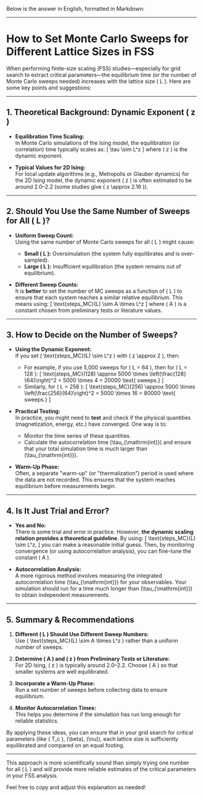 Below is the answer in English, formatted in Markdown:

---

# How to Set Monte Carlo Sweeps for Different Lattice Sizes in FSS

When performing finite-size scaling (FSS) studies—especially for grid search to extract critical parameters—the equilibrium time (or the number of Monte Carlo sweeps needed) increases with the lattice size \( L \). Here are some key points and suggestions:

---

## 1. Theoretical Background: Dynamic Exponent \( z \)

- **Equilibration Time Scaling:**  
  In Monte Carlo simulations of the Ising model, the equilibration (or correlation) time typically scales as:
  \[
  \tau \sim L^z
  \]
  where \( z \) is the dynamic exponent.

- **Typical Values for 2D Ising:**  
  For local update algorithms (e.g., Metropolis or Glauber dynamics) for the 2D Ising model, the dynamic exponent \( z \) is often estimated to be around 2.0–2.2 (some studies give \( z \approx 2.16 \)).

---

## 2. Should You Use the Same Number of Sweeps for All \( L \)?

- **Uniform Sweep Count:**  
  Using the same number of Monte Carlo sweeps for all \( L \) might cause:
  - **Small \( L \):** Oversimulation (the system fully equilibrates and is over-sampled).
  - **Large \( L \):** Insufficient equilibration (the system remains out of equilibrium).

- **Different Sweep Counts:**  
  It is **better** to set the number of MC sweeps as a function of \( L \) to ensure that each system reaches a similar relative equilibrium. This means using:
  \[
  \text{steps\_MC}(L) \sim A \times L^z
  \]
  where \( A \) is a constant chosen from preliminary tests or literature values.

---

## 3. How to Decide on the Number of Sweeps?

- **Using the Dynamic Exponent:**  
  If you set \( \text{steps\_MC}(L) \sim L^z \) with \( z \approx 2 \), then:
  - For example, if you use 5,000 sweeps for \( L = 64 \), then for \( L = 128 \):
    \[
    \text{steps\_MC}(128) \approx 5000 \times \left(\frac{128}{64}\right)^2 = 5000 \times 4 = 20000 \text{ sweeps.}
    \]
  - Similarly, for \( L = 256 \):
    \[
    \text{steps\_MC}(256) \approx 5000 \times \left(\frac{256}{64}\right)^2 = 5000 \times 16 = 80000 \text{ sweeps.}
    \]

- **Practical Testing:**  
  In practice, you might need to **test** and check if the physical quantities (magnetization, energy, etc.) have converged. One way is to:
  - Monitor the time series of these quantities.
  - Calculate the autocorrelation time \(\tau_{\mathrm{int}}\) and ensure that your total simulation time is much larger than \(\tau_{\mathrm{int}}\).

- **Warm-Up Phase:**  
  Often, a separate "warm-up" (or "thermalization") period is used where the data are not recorded. This ensures that the system reaches equilibrium before measurements begin.

---

## 4. Is It Just Trial and Error?

- **Yes and No:**  
  There is some trial and error in practice. However, **the dynamic scaling relation provides a theoretical guideline**. By using:
  \[
  \text{steps\_MC}(L) \sim L^z,
  \]
  you can make a reasonable initial guess. Then, by monitoring convergence (or using autocorrelation analysis), you can fine-tune the constant \( A \).

- **Autocorrelation Analysis:**  
  A more rigorous method involves measuring the integrated autocorrelation time \(\tau_{\mathrm{int}}\) for your observables. Your simulation should run for a time much longer than \(\tau_{\mathrm{int}}\) to obtain independent measurements.

---

## 5. Summary & Recommendations

1. **Different \( L \) Should Use Different Sweep Numbers:**  
   Use \( \text{steps\_MC}(L) \sim A \times L^z \) rather than a uniform number of sweeps.

2. **Determine \( A \) and \( z \) from Preliminary Tests or Literature:**  
   For 2D Ising, \( z \) is typically around 2.0–2.2. Choose \( A \) so that smaller systems are well equilibrated.

3. **Incorporate a Warm-Up Phase:**  
   Run a set number of sweeps before collecting data to ensure equilibrium.

4. **Monitor Autocorrelation Times:**  
   This helps you determine if the simulation has run long enough for reliable statistics.

By applying these ideas, you can ensure that in your grid search for critical parameters (like \( T_c \), \(\beta\), \(\nu\)), each lattice size is sufficiently equilibrated and compared on an equal footing.

---

This approach is more scientifically sound than simply trying one number for all \( L \) and will provide more reliable estimates of the critical parameters in your FSS analysis.

Feel free to copy and adjust this explanation as needed!
